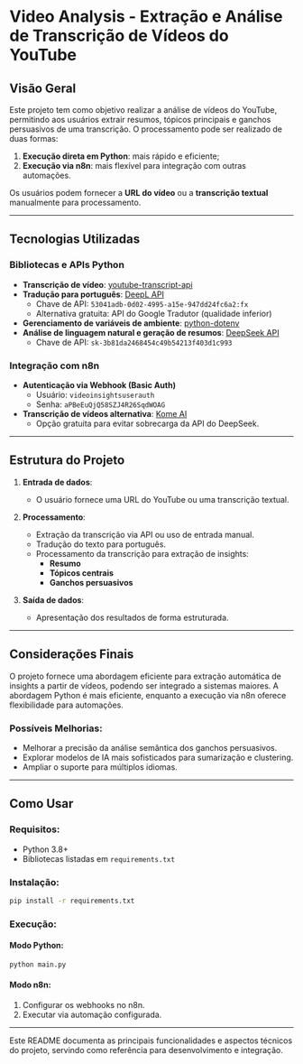# Video Analysis - Extração e Análise de Transcrição de Vídeos do YouTube

## Visão Geral
Este projeto tem como objetivo realizar a análise de vídeos do YouTube, permitindo aos usuários extrair resumos, tópicos principais e ganchos persuasivos de uma transcrição. O processamento pode ser realizado de duas formas:

1. **Execução direta em Python**: mais rápido e eficiente;
2. **Execução via n8n**: mais flexível para integração com outras automações.

Os usuários podem fornecer a **URL do vídeo** ou a **transcrição textual** manualmente para processamento.

---

## Tecnologias Utilizadas

### Bibliotecas e APIs Python
- **Transcrição de vídeo**: [youtube-transcript-api](https://pypi.org/project/youtube-transcript-api/)
- **Tradução para português**: [DeepL API](https://developers.deepl.com/docs#get-an-api-key-and-get-started)
  - Chave de API: `53041adb-0d02-4995-a15e-947dd24fc6a2:fx`
  - Alternativa gratuita: API do Google Tradutor (qualidade inferior)
- **Gerenciamento de variáveis de ambiente**: [python-dotenv](https://pypi.org/project/python-dotenv/)
- **Análise de linguagem natural e geração de resumos**: [DeepSeek API](https://api-docs.deepseek.com/)
  - Chave de API: `sk-3b81da2468454c49b54213f403d1c993`

### Integração com n8n
- **Autenticação via Webhook (Basic Auth)**
  - Usuário: `videoinsightsuserauth`
  - Senha: `aPBeEuQjQ58SZJ4R26SqdWOAG`
- **Transcrição de vídeos alternativa**: [Kome AI](https://kome.ai/tools/youtube-transcript-generator)
  - Opção gratuita para evitar sobrecarga da API do DeepSeek.

---

## Estrutura do Projeto

1. **Entrada de dados**:
   - O usuário fornece uma URL do YouTube ou uma transcrição textual.

2. **Processamento**:
   - Extração da transcrição via API ou uso de entrada manual.
   - Tradução do texto para português.
   - Processamento da transcrição para extração de insights:
     - **Resumo**
     - **Tópicos centrais**
     - **Ganchos persuasivos**

3. **Saída de dados**:
   - Apresentação dos resultados de forma estruturada.

---

## Considerações Finais

O projeto fornece uma abordagem eficiente para extração automática de insights a partir de vídeos, podendo ser integrado a sistemas maiores. A abordagem Python é mais eficiente, enquanto a execução via n8n oferece flexibilidade para automações.

### Possíveis Melhorias:
- Melhorar a precisão da análise semântica dos ganchos persuasivos.
- Explorar modelos de IA mais sofisticados para sumarização e clustering.
- Ampliar o suporte para múltiplos idiomas.

---

## Como Usar

### Requisitos:
- Python 3.8+
- Bibliotecas listadas em `requirements.txt`

### Instalação:
```bash
pip install -r requirements.txt
```

### Execução:
#### Modo Python:
```bash
python main.py
```
#### Modo n8n:
1. Configurar os webhooks no n8n.
2. Executar via automação configurada.

---

Este README documenta as principais funcionalidades e aspectos técnicos do projeto, servindo como referência para desenvolvimento e integração.

